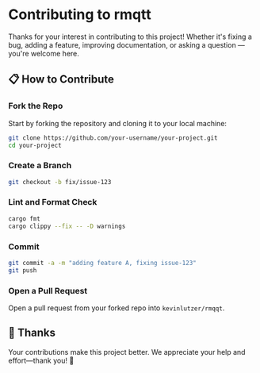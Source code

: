 # Contributing to rmqtt

Thanks for your interest in contributing to this project! Whether it's fixing a bug, adding a feature, improving
 documentation, or asking a question — you're welcome here.

## 📋 How to Contribute

### Fork the Repo

Start by forking the repository and cloning it to your local machine:

```bash
git clone https://github.com/your-username/your-project.git
cd your-project
```

### Create a Branch

```bash
git checkout -b fix/issue-123
```

### Lint and Format Check

``` bash
cargo fmt
cargo clippy --fix -- -D warnings
```

### Commit

``` bash
git commit -a -m "adding feature A, fixing issue-123"
git push
```

### Open a Pull Request

Open a pull request from your forked repo into `kevinlutzer/rmqqt`.

## 🙌 Thanks

Your contributions make this project better. We appreciate your help and effort—thank you! 🚀
